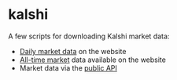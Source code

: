 # kalshi
A few scripts for downloading Kalshi market data:

* [Daily market data](https://github.com/mickbransfield/kalshi/blob/main/kalshi_all_markets_for_day.py) on the website
* [All-time market](https://github.com/mickbransfield/kalshi/blob/main/kalshi_all_markets.py) data available on the website
* Market data via the [public API](https://github.com/mickbransfield/kalshi/blob/main/Kalshi_Public_API.py)
